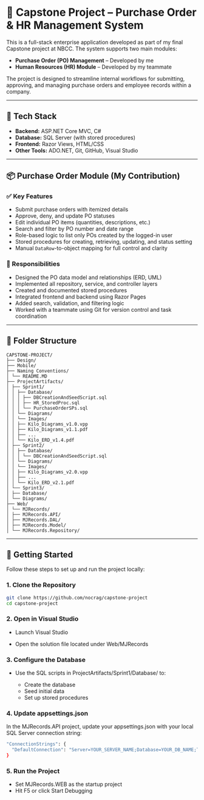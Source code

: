 # 🧾 Capstone Project – Purchase Order & HR Management System

This is a full-stack enterprise application developed as part of my final Capstone project at NBCC. The system supports two main modules:

- **Purchase Order (PO) Management** – Developed by me
- **Human Resources (HR) Module** – Developed by my teammate

The project is designed to streamline internal workflows for submitting, approving, and managing purchase orders and employee records within a company.

---

## 🔧 Tech Stack

- **Backend:** ASP.NET Core MVC, C#
- **Database:** SQL Server (with stored procedures)
- **Frontend:** Razor Views, HTML/CSS
- **Other Tools:** ADO.NET, Git, GitHub, Visual Studio

---

## 📦 Purchase Order Module (My Contribution)

### ✅ Key Features

- Submit purchase orders with itemized details
- Approve, deny, and update PO statuses
- Edit individual PO items (quantities, descriptions, etc.)
- Search and filter by PO number and date range
- Role-based logic to list only POs created by the logged-in user
- Stored procedures for creating, retrieving, updating, and status setting
- Manual `DataRow`-to-object mapping for full control and clarity

### 💼 Responsibilities

- Designed the PO data model and relationships (ERD, UML)
- Implemented all repository, service, and controller layers
- Created and documented stored procedures
- Integrated frontend and backend using Razor Pages
- Added search, validation, and filtering logic
- Worked with a teammate using Git for version control and task coordination

---

## 📁 Folder Structure

```
CAPSTONE-PROJECT/
├── Design/
├── Mobile/
├── Naming Conventions/
│ └── README.MD
├── ProjectArtifacts/
│ ├── Sprint1/
│ │ ├── Database/
│ │ │ ├── DBCreationAndSeedScript.sql
│ │ │ ├── HR_StoredProc.sql
│ │ │ └── PurchaseOrderSPs.sql
│ │ └── Diagrams/
│ │ └── Images/
│ │ ├── Kilo_Diagrams_v1.0.vpp
│ │ ├── Kilo_Diagrams_v1.1.pdf
│ │ ├── ...
│ │ └── Kilo_ERD_v1.4.pdf
│ ├── Sprint2/
│ │ ├── Database/
│ │ │ └── DBCreationAndSeedScript.sql
│ │ └── Diagrams/
│ │ └── Images/
│ │ ├── Kilo_Diagrams_v2.0.vpp
│ │ ├── ...
│ │ └── Kilo_ERD_v2.1.pdf
│ └── Sprint3/
│ ├── Database/
│ └── Diagrams/
├── Web/
│ └── MJRecords/
│ ├── MJRecords.API/
│ ├── MJRecords.DAL/
│ ├── MJRecords.Model/
│ └── MJRecords.Repository/
```

---

## 🚀 Getting Started

Follow these steps to set up and run the project locally:

### 1. Clone the Repository

```bash
git clone https://github.com/nocrag/capstone-project
cd capstone-project
```

### 2. Open in Visual Studio

- Launch Visual Studio

- Open the solution file located under Web/MJRecords

### 3. Configure the Database

- Use the SQL scripts in ProjectArtifacts/Sprint1/Database/ to:

  - Create the database
  - Seed initial data
  - Set up stored procedures

### 4. Update appsettings.json

In the MJRecords.API project, update your appsettings.json with your local SQL Server connection string:

```bash
"ConnectionStrings": {
  "DefaultConnection": "Server=YOUR_SERVER_NAME;Database=YOUR_DB_NAME;Trusted_Connection=True;"
}
```

### 5. Run the Project

- Set MJRecords.WEB as the startup project
- Hit F5 or click Start Debugging
